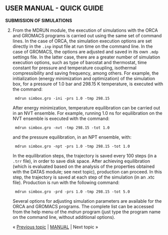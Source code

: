 ## USER MANUAL - QUICK GUIDE

**SUBMISSION OF SIMULATIONS**

2. From the MDRUN module, the execution of simulations with the ORCA and GROMACS programs is carried out using the 
   same set of command lines. In the case of ORCA, the simulation execution options are set directly in the `.inp` 
   input file at run time on the command line. In the case of GROMACS, the options are adjusted and saved in its own 
   `.mdp` settings file. In the latter case, there are a greater number of simulation execution options, such as type 
   of barostat and thermostat, time constant for pressure and temperature coupling, isothermal compressibility and 
   saving frequency, among others. For example, the initialization (energy minimization and optimization) of the 
   simulation box, for a pressure of 1.0 bar and 298.15 K temperature, is executed with the command:

        mdrun simbox.gro -ini -prs 1.0 -tmp 298.15

   After energy minimization, temperature equilibration can be carried out in an NVT ensemble. For example, running 
   1.0 ns for equilibration on the NVT ensemble is executed with the command:

        mdrun simbox.gro -nvt -tmp 298.15 -tot 1.0

   and the pressure equilibration, in an NPT ensemble, with:

        mdrun simbox.gro -npt -prs 1.0 -tmp 298.15 -tot 1.0

   In the equilibration steps, the trajectory is saved every 100 steps (in a `.trr` file), in order to save disk 
   space. After achieving equilibration (which is evaluated based on the analysis of the properties obtained with the 
   DATAS module; see next topic), production can proceed. In this step, the trajectory is saved at each step of the 
   simulation (in an .xtc file). Production is run with the following command:

        mdrun simbox.gro -prd -prs 1.0 -tmp 298.15 -tot 5.0

   Several options for adjusting simulation parameters are available for the ORCA and GROMACS programs. The complete 
   list can be accessed from the help menu of the _mdrun_ program (just type the program name on the command line, 
   without additional options).

   « [Previous topic](https://github.com/otaviolsantana/solvate/edit/main/manual/1st_PACKS.md) | [MANUAL](https://github.com/otaviolsantana/solvate/tree/main/manual) | Next topic »
